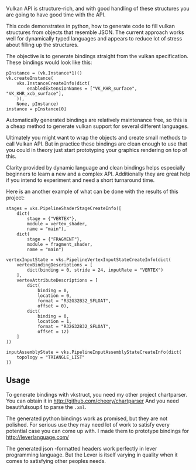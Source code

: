 Vulkan API is structure-rich, and with good handling of these structures you are going to have good time with the API.

This code demonstrates in python, how to generate code to fill vulkan structures from objects that resemble JSON. The current approach works well for dynamically typed languages and appears to reduce lot of stress about filling up the structures.

The objective is to generate bindings straight from the vulkan specification. These bindings would look like this:

    pInstance = (vk.Instance*1)()
    vk.createInstance(
        vks.InstanceCreateInfo(dict(
            enabledExtensionNames = ["VK_KHR_surface", "VK_KHR_xcb_surface"],
        )),
        None, pInstance)
    instance = pInstance[0]

Automatically generated bindings are relatively maintenance free, so this is a cheap method to generate vulkan support for several different languages.

Ultimately you might want to wrap the objects and create small methods to call Vulkan API. But in practice these bindings are clean enough to use that you could in theory just start prototyping your graphics rendering on top of this.

Clarity provided by dynamic language and clean bindings helps especially beginners to learn a new and a complex API. Additionally they are great help if you intend to experiment and need a short turnaround time.

Here is an another example of what can be done with the results of this project:

    stages = vks.PipelineShaderStageCreateInfo([
        dict(
            stage = {"VERTEX"},
            module = vertex_shader,
            name = "main"),
        dict(
            stage = {"FRAGMENT"},
            module = fragment_shader,
            name = "main")

    vertexInputState = vks.PipelineVertexInputStateCreateInfo(dict(
        vertexBindingDescriptions = [
            dict(binding = 0, stride = 24, inputRate = "VERTEX")
        ],
        vertexAttributeDescriptions = [
            dict(
                binding = 0,
                location = 0,
                format = "R32G32B32_SFLOAT",
                offset = 0),
            dict(
                binding = 0,
                location = 1,
                format = "R32G32B32_SFLOAT",
                offset = 12)
        ]
    ))

    inputAssemblyState = vks.PipelineInputAssemblyStateCreateInfo(dict(
        topology = "TRIANGLE_LIST"
    ))


## Usage

To generate bindings with vkstruct, you need my other project chartparser. You can obtain it in http://github.com/cheery/chartparser And you need beautifulsoup4 to parse the `.xml`.

The generated python bindings work as promised, but they are not polished. For serious use they may need lot of work to satisfy every potential case you can come up with. I made them to prototype bindings for http://leverlanguage.com/

The generated json -formatted headers work perfectly in lever programming language. But the Lever is itself varying in quality when it comes to satisfying other peoples needs.

